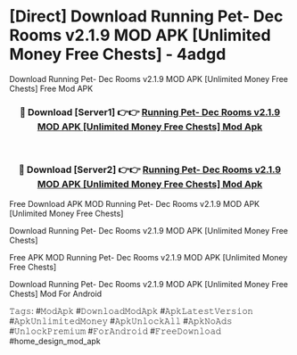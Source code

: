 # [Direct] Download Running Pet- Dec Rooms v2.1.9 MOD APK [Unlimited Money Free Chests] - 4adgd
Download Running Pet- Dec Rooms v2.1.9 MOD APK [Unlimited Money Free Chests] Free Mod APK

<div align="center">
<h3>🔴 Download [Server1] 👉👉 <a href="https://apk-comot.site?title=Running_Pet-_Dec_Rooms_v2.1.9_MOD_APK_[Unlimited_Money_Free_Chests]">Running Pet- Dec Rooms v2.1.9 MOD APK [Unlimited Money Free Chests] Mod Apk</a></h3><br>

<h3>🔴 Download [Server2] 👉👉 <a href="https://apk-comot.site?title=Running_Pet-_Dec_Rooms_v2.1.9_MOD_APK_[Unlimited_Money_Free_Chests]">Running Pet- Dec Rooms v2.1.9 MOD APK [Unlimited Money Free Chests] Mod Apk</a></h3>
</div>


Free Download APK MOD Running Pet- Dec Rooms v2.1.9 MOD APK [Unlimited Money Free Chests]

Download Running Pet- Dec Rooms v2.1.9 MOD APK [Unlimited Money Free Chests] 

Free APK MOD Running Pet- Dec Rooms v2.1.9 MOD APK [Unlimited Money Free Chests] 

Download Running Pet- Dec Rooms v2.1.9 MOD APK [Unlimited Money Free Chests] Mod For Android

𝚃𝚊𝚐𝚜: #𝙼𝚘𝚍𝙰𝚙𝚔 #𝙳𝚘𝚠𝚗𝚕𝚘𝚊𝚍𝙼𝚘𝚍𝙰𝚙𝚔 #𝙰𝚙𝚔𝙻𝚊𝚝𝚎𝚜𝚝𝚅𝚎𝚛𝚜𝚒𝚘𝚗 #𝙰𝚙𝚔𝚄𝚗𝚕𝚒𝚖𝚒𝚝𝚎𝚍𝙼𝚘𝚗𝚎𝚢 #𝙰𝚙𝚔𝚄𝚗𝚕𝚘𝚌𝚔𝙰𝚕𝚕 #𝙰𝚙𝚔𝙽𝚘𝙰𝚍𝚜 #𝚄𝚗𝚕𝚘𝚌𝚔𝙿𝚛𝚎𝚖𝚒𝚞𝚖 #𝙵𝚘𝚛𝙰𝚗𝚍𝚛𝚘𝚒𝚍 #𝙵𝚛𝚎𝚎𝙳𝚘𝚠𝚗𝚕𝚘𝚊𝚍 #home_design_mod_apk